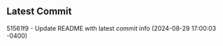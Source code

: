 
## Latest Commit
51561f9 - Update README with latest commit info (2024-08-29 17:00:03 -0400) <Yunxi-Zhou>
